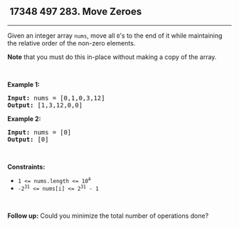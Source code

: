 <h2> 17348 497
283. Move Zeroes</h2><hr><div><p>Given an integer array <code>nums</code>, move all <code>0</code>'s to the end of it while maintaining the relative order of the non-zero elements.</p>

<p><strong>Note</strong> that you must do this in-place without making a copy of the array.</p>

<p>&nbsp;</p>
<p><strong class="example">Example 1:</strong></p>
<pre><strong>Input:</strong> nums = [0,1,0,3,12]
<strong>Output:</strong> [1,3,12,0,0]
</pre><p><strong class="example">Example 2:</strong></p>
<pre><strong>Input:</strong> nums = [0]
<strong>Output:</strong> [0]
</pre>
<p>&nbsp;</p>
<p><strong>Constraints:</strong></p>

<ul>
	<li><code>1 &lt;= nums.length &lt;= 10<sup>4</sup></code></li>
	<li><code>-2<sup>31</sup> &lt;= nums[i] &lt;= 2<sup>31</sup> - 1</code></li>
</ul>

<p>&nbsp;</p>
<strong>Follow up:</strong> Could you minimize the total number of operations done?</div>